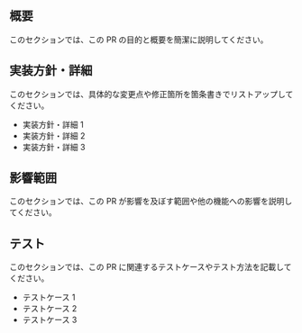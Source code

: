 ## 概要

このセクションでは、この PR の目的と概要を簡潔に説明してください。

## 実装方針・詳細

このセクションでは、具体的な変更点や修正箇所を箇条書きでリストアップしてください。

- 実装方針・詳細 1
- 実装方針・詳細 2
- 実装方針・詳細 3

## 影響範囲

このセクションでは、この PR が影響を及ぼす範囲や他の機能への影響を説明してください。

## テスト

このセクションでは、この PR に関連するテストケースやテスト方法を記載してください。

- テストケース 1
- テストケース 2
- テストケース 3

